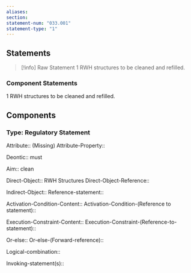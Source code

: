 ```yaml
---
aliases: 
section: 
statement-num: "033.001"
statement-type: "1"
---
```

## Statements 
> [!info] Raw Statement
> 1 RWH structures to be cleaned and refilled. 
> 

### Component Statements
1 RWH structures to be cleaned and refilled. 
## Components
### Type: Regulatory Statement
Attribute:: (Missing)
Attribute-Property::

Deontic:: must

Aim:: clean

Direct-Object:: RWH Structures
Direct-Object-Reference:: 

Indirect-Object::
	Reference-statement::

Activation-Condition-Content::
	Activation-Condition-(Reference to statement)::

Execution-Constraint-Content::
	Execution-Constraint-(Reference-to-statement)::

Or-else::
	Or-else-(Forward-reference)::

Logical-combination::

Invoking-statement(s)::
